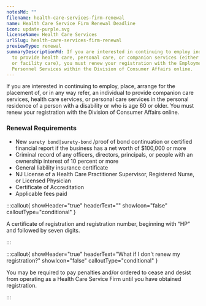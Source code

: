 ```yaml
---
notesMd: ""
filename: health-care-services-firm-renewal
name: Health Care Service Firm Renewal Deadline
icon: update-purple.svg
licenseName: Health Care Services
urlSlug: health-care-services-firm-renewal
previewType: renewal
summaryDescriptionMd: If you are interested in continuing to employ individuals
  to provide health care, personal care, or companion services (either in-home
  or facility care), you must renew your registration with the Employment and
  Personnel Services within the Division of Consumer Affairs online.
---
```


If you are interested in continuing to employ, place, arrange for the placement of, or in any way refer, an individual to provide companion care services, health care services, or personal care services in the personal residence of a person with a disability or who is age 60 or older. You must renew your registration with the Division of Consumer Affairs online.

### Renewal Requirements

- New `surety bond|surety-bond` /proof of bond continuation or certified financial report if the business has a net worth of $100,000 or more
- Criminal record of any officers, directors, principals, or people with an ownership interest of 10 percent or more
- General liability insurance certificate
- NJ License of a Health Care Practitioner Supervisor, Registered Nurse, or Licensed Physician
- Certificate of Accreditation
- Applicable fees paid

:::callout{ showHeader="true" headerText="" showIcon="false" calloutType="conditional" }

A certificate of registration and registration number, beginning with “HP” and followed by seven digits.

:::

:::callout{ showHeader="true" headerText="What if I don't renew my registration?" showIcon="false" calloutType="conditional" }

You may be required to pay penalties and/or ordered to cease and desist from operating as a Health Care Service Firm until you have obtained registration.

:::
